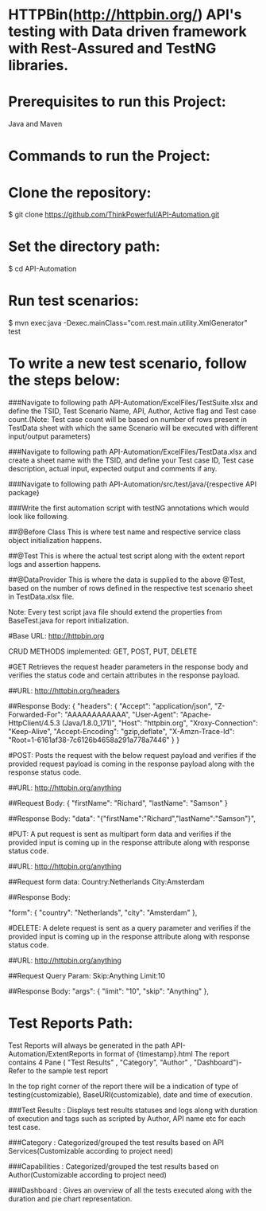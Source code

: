
# HTTPBin(http://httpbin.org/) API's testing with Data driven framework with Rest-Assured and TestNG libraries.

# Prerequisites to run this Project:

Java and Maven

# Commands to run the Project:

# Clone the repository:
$ git clone https://github.com/ThinkPowerful/API-Automation.git

# Set the directory path:
$ cd API-Automation

# Run test scenarios:
$ mvn exec:java -Dexec.mainClass="com.rest.main.utility.XmlGenerator" test

# To write a new test scenario, follow the steps below:

###Navigate to following path API-Automation/ExcelFiles/TestSuite.xlsx and define the TSID, Test Scenario Name, API, Author, Active flag and Test case count.(Note: Test case count will be based on number of rows present in TestData sheet with which the same Scenario will be executed with different input/output parameters) 

###Navigate to following path API-Automation/ExcelFiles/TestData.xlsx and create a sheet name with the TSID, and define your Test case ID, Test case description, actual input, expected output and comments if any.

###Navigate to following path API-Automation/src/test/java/{respective API package}

###Write the first automation script with testNG annotations which would look like following.

##@Before Class
This is where test name and respective service class object initialization happens.

##@Test
This is where the actual test script along with the extent report logs and assertion happens.

##@DataProvider
This is where the data is supplied to the above @Test, based on the number of rows defined in the respective test scenario sheet in TestData.xlsx file.

Note: Every test script java file should extend the properties from BaseTest.java for report initialization.


#Base URL: http://httpbin.org

CRUD METHODS implemented: GET, POST, PUT, DELETE

#GET Retrieves the request header parameters in the response body and verifies the status code and certain attributes in the response payload.

##URL: http://httpbin.org/headers

##Response Body:
{
    "headers": {
        "Accept": "application/json",
        "Z-Forwarded-For": "AAAAAAAAAAAA",
        "User-Agent": "Apache-HttpClient/4.5.3 (Java/1.8.0_171)",
        "Host": "httpbin.org",
        "Xroxy-Connection": "Keep-Alive",
        "Accept-Encoding": "gzip,deflate",
        "X-Amzn-Trace-Id": "Root=1-6161af38-7c6126b4658a291a778a7446"
    }
}

#POST: Posts the request with the below request payload and verifies if the provided request payload is coming in the response payload along with the response status code.

##URL: http://httpbin.org/anything

##Request Body:
{
  "firstName": "Richard",
  "lastName": "Samson"
}

##Response Body:
 "data": "{\"firstName\":\"Richard\",\"lastName\":\"Samson\"}",


#PUT: A put request is sent as multipart form data and verifies if the provided input is coming up in the response attribute along with response status code.

##URL: http://httpbin.org/anything

##Request form data:
Country:Netherlands
City:Amsterdam

##Response Body:

"form": {
        "country": "Netherlands",
        "city": "Amsterdam"
    },


#DELETE: A delete request is sent as a query parameter and verifies if the provided input is coming up in the response attribute along with response status code.

##URL: http://httpbin.org/anything

##Request Query Param: 
Skip:Anything
Limit:10

##Response Body:
 "args": {
        "limit": "10",
        "skip": "Anything"
    },


# Test Reports Path:
Test Reports will always be generated in the path API-Automation/ExtentReports in format of {timestamp}.html
The report contains 4 Pane ( "Test Results" , "Category", "Author" , "Dashboard")- Refer to the sample test report

In the top right corner of the report there will be a indication of  type of testing(customizable), BaseURI(customizable), date and time of execution.

###Test Results : Displays test results statuses and logs along with duration of execution and tags such as scripted by Author, API name etc for each test case.

###Category : Categorized/grouped the test results based on API Services(Customizable according to project need)

###Capabilities : Categorized/grouped the test results based on Author(Customizable according to project need)

###Dashboard : Gives an overview of all the tests executed along with the duration and pie chart representation.


